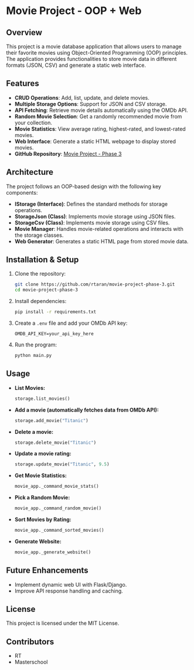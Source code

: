 # Movie Project - OOP + Web

## Overview
This project is a movie database application that allows users to manage their favorite movies using Object-Oriented Programming (OOP) principles. The application provides functionalities to store movie data in different formats (JSON, CSV) and generate a static web interface.

## Features
- **CRUD Operations**: Add, list, update, and delete movies.
- **Multiple Storage Options**: Support for JSON and CSV storage.
- **API Fetching**: Retrieve movie details automatically using the OMDb API.
- **Random Movie Selection**: Get a randomly recommended movie from your collection.
- **Movie Statistics**: View average rating, highest-rated, and lowest-rated movies.
- **Web Interface**: Generate a static HTML webpage to display stored movies.
- **GitHub Repository**: [Movie Project - Phase 3](https://github.com/rtaran/movie-project-phase-3.git)

## Architecture
The project follows an OOP-based design with the following key components:

- **IStorage (Interface)**: Defines the standard methods for storage operations.
- **StorageJson (Class)**: Implements movie storage using JSON files.
- **StorageCsv (Class)**: Implements movie storage using CSV files.
- **Movie Manager**: Handles movie-related operations and interacts with the storage classes.
- **Web Generator**: Generates a static HTML page from stored movie data.

## Installation & Setup
1. Clone the repository:
   ```bash
   git clone https://github.com/rtaran/movie-project-phase-3.git
   cd movie-project-phase-3
   ```
2. Install dependencies:
   ```bash
   pip install -r requirements.txt
   ```
3. Create a `.env` file and add your OMDb API key:
   ```plaintext
   OMDB_API_KEY=your_api_key_here
   ```
4. Run the program:
   ```bash
   python main.py
   ```

## Usage
- **List Movies:**
  ```python
  storage.list_movies()
  ```
- **Add a movie (automatically fetches data from OMDb API):**
  ```python
  storage.add_movie("Titanic")
  ```
- **Delete a movie:**
  ```python
  storage.delete_movie("Titanic")
  ```
- **Update a movie rating:**
  ```python
  storage.update_movie("Titanic", 9.5)
  ```
- **Get Movie Statistics:**
  ```python
  movie_app._command_movie_stats()
  ```
- **Pick a Random Movie:**
  ```python
  movie_app._command_random_movie()
  ```
- **Sort Movies by Rating:**
  ```python
  movie_app._command_sorted_movies()
  ```
- **Generate Website:**
  ```python
  movie_app._generate_website()
  ```

## Future Enhancements
- Implement dynamic web UI with Flask/Django.
- Improve API response handling and caching.

## License
This project is licensed under the MIT License.

## Contributors
- RT
- Masterschool